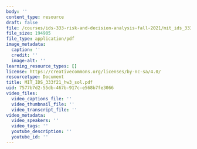 ```yaml
---
body: ''
content_type: resource
draft: false
file: /courses/ids-333-risk-and-decision-analysis-fall-2021/mit_ids_333f21_hw3_sol2.pdf
file_size: 194905
file_type: application/pdf
image_metadata:
  caption: ''
  credit: ''
  image-alt: ''
learning_resource_types: []
license: https://creativecommons.org/licenses/by-nc-sa/4.0/
resourcetype: Document
title: MIT_IDS_333f21_hw3_sol.pdf
uid: 7577b7d2-55db-467b-917c-e568b7fe3066
video_files:
  video_captions_file: ''
  video_thumbnail_file: ''
  video_transcript_file: ''
video_metadata:
  video_speakers: ''
  video_tags: ''
  youtube_description: ''
  youtube_id: ''
---
```

